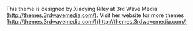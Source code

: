This theme is designed by Xiaoying Riley at 3rd Wave Media (http://themes.3rdwavemedia.com/). 
Visit her website for more themes [http://themes.3rdwavemedia.com/](http://themes.3rdwavemedia.com/)
